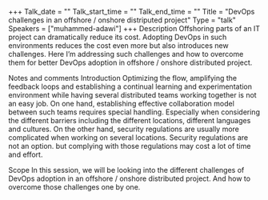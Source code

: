 +++
Talk_date = ""
Talk_start_time = ""
Talk_end_time = ""
Title = "DevOps challenges in an offshore / onshore distriputed project"
Type = "talk"
Speakers = ["muhammed-adawi"]
+++
Description
Offshoring parts of an IT project can dramatically reduce its cost. Adopting DevOps in such environments reduces the cost even more but also introduces new challenges. Here I’m addressing such challenges and how to overcome them for better DevOps adoption in offshore / onshore distributed project.

Notes and comments
Introduction
Optimizing the flow, amplifying the feedback loops and establishing a continual learning and experimentation environment while having several distributed teams working together is not an easy job. On one hand, establishing effective collaboration model between such teams requires special handling. Especially when considering the different barriers including the different locations, different languages and cultures. On the other hand, security regulations are usually more complicated when working on several locations. Security regulations are not an option. but complying with those regulations may cost a lot of time and effort.

Scope
In this session, we will be looking into the different challenges of DevOps adoption in an offshore / onshore distributed project. And how to overcome those challenges one by one.
